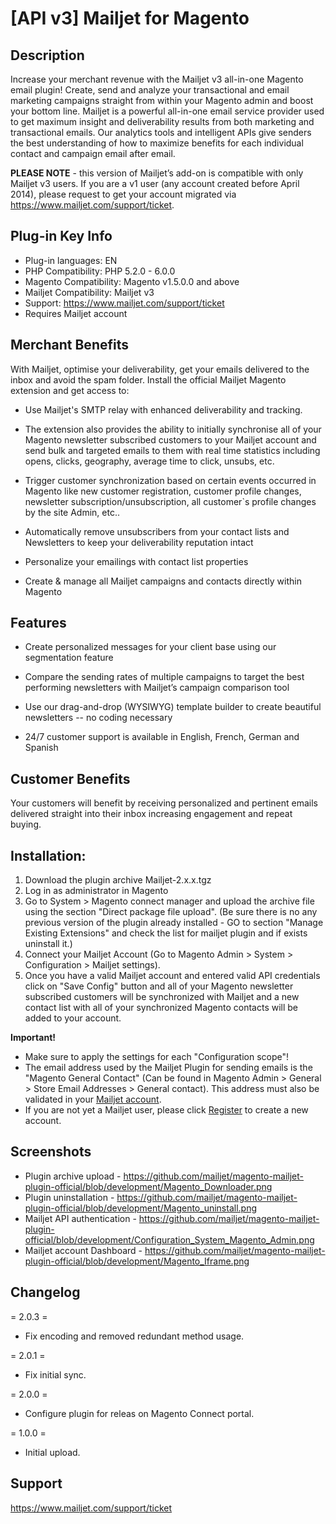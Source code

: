 # [API v3] Mailjet for Magento

## Description 

Increase your merchant revenue with the Mailjet v3 all-in-one Magento email plugin! Create, send and analyze your transactional and email marketing campaigns straight from within your Magento admin and boost your bottom line. Mailjet is a powerful all-in-one email service provider used to get maximum insight and deliverability results from both marketing and transactional emails. Our analytics tools and intelligent APIs give senders the best understanding of how to maximize benefits for each individual contact and campaign email after email.


<b>PLEASE NOTE</b> - this version of Mailjet’s add-on is compatible with only Mailjet v3 users.  If you are a v1 user (any account created before April 2014), please request to get your account migrated via https://www.mailjet.com/support/ticket. 

## Plug-in Key Info

* Plug-in languages: EN
* PHP Compatibility: PHP 5.2.0 - 6.0.0
* Magento Compatibility: Magento v1.5.0.0 and above
* Mailjet Compatibility: Mailjet v3
* Support: https://www.mailjet.com/support/ticket
* Requires Mailjet account

## Merchant Benefits

With Mailjet, optimise your deliverability, get your emails delivered to the inbox and avoid the spam folder. Install the official Mailjet Magento extension and get access to:
 
* Use Mailjet's SMTP relay with enhanced deliverability and tracking. 

* The extension also provides the ability to initially synchronise all of your Magento newsletter subscribed customers to your Mailjet account and send bulk and targeted emails to them with real time statistics including opens, clicks, geography, average time to click, unsubs, etc.

* Trigger customer synchronization based on certain events occurred in Magento like new customer registration, customer profile changes, newsletter subscription/unsubscription, all customer`s profile changes by the site Admin, etc..
  
* Automatically remove unsubscribers from your contact lists and Newsletters to keep your deliverability reputation intact
 
* Personalize your emailings with contact list properties
 
* Create & manage all Mailjet campaigns and contacts directly within Magento

## Features

* Create personalized messages for your client base using our segmentation feature
 
* Compare the sending rates of multiple campaigns to target the best performing newsletters with Mailjet’s campaign comparison tool
 
* Use our drag-and-drop (WYSIWYG) template builder to create beautiful newsletters -- no coding necessary
 
* 24/7 customer support is available in English, French, German and Spanish


## Customer Benefits

Your customers will benefit by receiving personalized and pertinent emails delivered straight into their inbox increasing engagement and repeat buying. 

## Installation:

1. Download the plugin archive Mailjet-2.x.x.tgz
2. Log in as administrator in Magento
3. Go to System > Magento connect manager and upload the archive file using the section "Direct package file upload". (Be sure there is no any previous version of the plugin already installed - GO to section "Manage Existing Extensions" and check the list for mailjet plugin and if exists uninstall it.)
4. Connect your Mailjet Account (Go to Magento Admin > System > Configuration > Mailjet settings).
5. Once you have a valid Mailjet account and entered valid API credentials click on "Save Config" button and all of your Magento newsletter subscribed customers will be synchronized with Mailjet and a new contact list with all of your synchronized Magento contacts will be added to your account.

**Important!** 
* Make sure to apply the settings for each "Configuration scope"!
* The email address used by the Mailjet Plugin for sending emails is the "Magento General Contact" (Can be found in Magento Admin > General > Store Email Addresses > General contact). This address must also be validated in your [Mailjet account](https://app.mailjet.com/account/sender).
* If you are not yet a Mailjet user, please click [Register](https://app.mailjet.com/signup?p=magento-3.0) to create a new account.

## Screenshots 
* Plugin archive upload -  https://github.com/mailjet/magento-mailjet-plugin-official/blob/development/Magento_Downloader.png
* Plugin uninstallation - https://github.com/mailjet/magento-mailjet-plugin-official/blob/development/Magento_uninstall.png
* Mailjet API authentication - https://github.com/mailjet/magento-mailjet-plugin-official/blob/development/Configuration_System_Magento_Admin.png
* Mailjet account Dashboard -  https://github.com/mailjet/magento-mailjet-plugin-official/blob/development/Magento_Iframe.png


## Changelog

= 2.0.3 =
* Fix encoding and removed redundant method usage.

= 2.0.1 =
* Fix initial sync.

= 2.0.0 =
* Configure plugin for releas on Magento Connect portal.

= 1.0.0 =
* Initial upload.


## Support
https://www.mailjet.com/support/ticket
